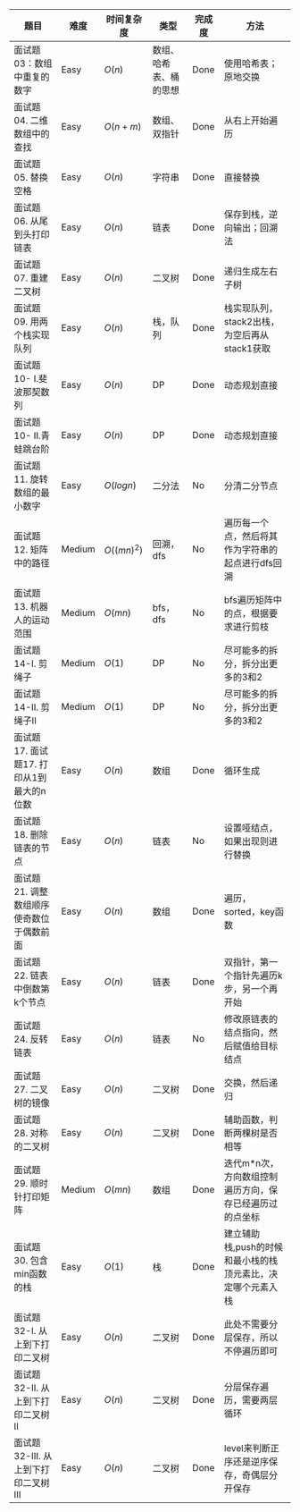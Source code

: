 
题目|难度|时间复杂度|类型|完成度|方法
--|--|--|--|--|--
面试题03：数组中重复的数字|Easy|$O(n)$|数组、哈希表、桶的思想|Done|使用哈希表；原地交换
面试题04. 二维数组中的查找|Easy|$O(n+m)$|数组、双指针|Done|从右上开始遍历
面试题05. 替换空格|Easy|$O(n)$|字符串|Done|直接替换
面试题06. 从尾到头打印链表|Easy|$O(n)$|链表|Done|保存到栈，逆向输出；回溯法
面试题07. 重建二叉树|Easy|$O(n)$|二叉树|Done|递归生成左右子树
面试题09. 用两个栈实现队列|Easy|$O(n)$|栈，队列|Done|栈实现队列，stack2出栈，为空后再从stack1获取
面试题10- I.斐波那契数列|Easy|$O(n)$|DP|Done|动态规划直接
面试题10- II.青蛙跳台阶|Easy|$O(n)$|DP|Done|动态规划直接
面试题11. 旋转数组的最小数字|Easy|$O(logn)$|二分法|No|分清二分节点
面试题12. 矩阵中的路径|Medium|$O((mn)^2)$|回溯，dfs|No|遍历每一个点，然后将其作为字符串的起点进行dfs回溯
面试题13. 机器人的运动范围|Medium|$O(mn)$|bfs，dfs|No|bfs遍历矩阵中的点，根据要求进行剪枝
面试题14-I. 剪绳子|Medium|$O(1)$|DP|No|尽可能多的拆分，拆分出更多的3和2
面试题14-II. 剪绳子II|Medium|$O(1)$|DP|No|尽可能多的拆分，拆分出更多的3和2
面试题17. 面试题17. 打印从1到最大的n位数|Easy|$O(n)$|数组|Done|循环生成
面试题18. 删除链表的节点|Easy|$O(n)$|链表|No|设置哑结点，如果出现则进行替换
面试题21. 调整数组顺序使奇数位于偶数前面|Easy|$O(n)$|数组|Done|遍历，sorted，key函数
面试题22. 链表中倒数第k个节点|Easy|$O(n)$|链表|Done|双指针，第一个指针先遍历k步，另一个再开始
面试题24. 反转链表|Easy|$O(n)$|链表|No|修改原链表的结点指向，然后赋值给目标结点
面试题27. 二叉树的镜像|Easy|$O(n)$|二叉树|Done|交换，然后递归
面试题28. 对称的二叉树|Easy|$O(n)$|二叉树|Done|辅助函数，判断两棵树是否相等
面试题29. 顺时针打印矩阵|Medium|$O(mn)$|数组|Done|迭代m*n次，方向数组控制遍历方向，保存已经遍历过的点坐标
面试题30. 包含min函数的栈|Easy|$O(1)$|栈|Done|建立辅助栈,push的时候和最小栈的栈顶元素比，决定哪个元素入栈
面试题32-I. 从上到下打印二叉树|Easy|$O(n)$|二叉树|Done|此处不需要分层保存，所以不停遍历即可
面试题32-II. 从上到下打印二叉树II|Easy|$O(n)$|二叉树|Done|分层保存遍历，需要两层循环
面试题32-III. 从上到下打印二叉树III|Easy|$O(n)$|二叉树|Done|level来判断正序还是逆序保存，奇偶层分开保存









